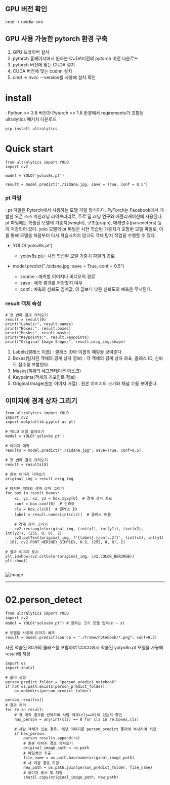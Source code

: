 ## GPU 버전 확인
cmd -> nvidia-smi

## GPU 사용 가능한 pytorch 환경 구축
1) GPU 드라이버 설치
2) pytorch 홈페이지에서 원하는 CUDA버전의 pytorch 버전 다운로드
3) pytorch 버전에 맞는 CUDA 설치
4) CUDA 버전에 맞는 cudnn 설치
5) cmd -> nvcc --version를 사용해 설치 확인


# install
 : Python >= 3.8 버전과 Pytorch >= 1.8 환경에서 reqirements가 포함된 ultralytics 패키지 다운로드
```
pip install ultralytics
```

# Quick start
```
from ultralytics import YOLO
import cv2

model = YOLO('yolov8s.pt')

result = model.predict("./zidane.jpg, save = True, conf = 0.5")

```

### pt 파일
: pt 파일은 Pytorch에서 사용하는 모델 파일 형식이다. PyTorch는 Facebook에서 개발한 오픈 소스 머신러닝 라이브러리로, 주로 딥 러닝 연구와 애플리케이션에 사용된다. pt 파일에는 학습된 모델의 가중치(weight), 구조(graph), 매개변수(parameters) 등이 저장되어 있다.
yolo 모델의 pt 파일은 사전 학습된 가중치가 포함된 모델 파일로, 이를 통해 모델을 처음부터 다시 학습시키지 않고도 객체 탐지 작업을 수행할 수 있다.

* YOLO('yolov8s.pt')
  - yolov8s.pt는 사전 학습된 모델 가중치 파일의 경로

* model.predict("./zidane.jpg, save = True, conf = 0.5")
  - source : 예측할 이미지나 비디오의 경로
  - save : 예측 결과를 저장할지 여부
  - conf : 예측의 신뢰도 임계값. 이 값보다 낮은 신뢰도의 예측은 무시된다.
 
### result 객체 속성
```
# 첫 번째 결과 가져오기
result = result[0]
print("Labels:", result.names)
print("Boxes:", result.boxes)
print("Masks:", result.masks)
print("Keypoints:", result.keypoints)
print("Original Image Shape:", result.orig_img.shape)
```
1. Labels(클래스 이름) : 클래스 ID와 이름의 매핑을 보여준다.
2. Boxes(탐지된 객체의 경계 상자 정보) : 각 객체의 경계 상자 좌표, 클래스 ID, 신뢰도 점수를 포함한다.
3. Masks(객체의 세그멘테이션 마스크)
4. Keypoints(객체의 키포인트 정보)
5. Original Image(원본 이미지 배열) : 원본 이미지의 크기와 채널 수를 보여준다.

## 이미지에 경계 상자 그리기
```
from ultralytics import YOLO
import cv2
import matplotlib.pyplot as plt

# YOLO 모델 불러오기
model = YOLO('yolov8s.pt')

# 이미지 예측
results = model.predict("./zidane.jpg", save=True, conf=0.5)

# 첫 번째 결과 가져오기
result = results[0]

# 원본 이미지 가져오기
original_img = result.orig_img

# 탐지된 객체의 경계 상자 그리기
for box in result.boxes:
    x1, y1, x2, y2 = box.xyxy[0]  # 경계 상자 좌표
    conf = box.conf[0]  # 신뢰도
    cls = box.cls[0]  # 클래스 ID
    label = result.names[int(cls)]  # 클래스 이름

    # 경계 상자 그리기
    cv2.rectangle(original_img, (int(x1), int(y1)), (int(x2), int(y2)), (255, 0, 0), 2)
    cv2.putText(original_img, f'{label} {conf:.2f}', (int(x1), int(y1) - 10), cv2.FONT_HERSHEY_SIMPLEX, 0.9, (255, 0, 0), 2)

# 결과 이미지 표시
plt.imshow(cv2.cvtColor(original_img, cv2.COLOR_BGR2RGB))
plt.show()


```

![image](https://github.com/user-attachments/assets/2aecfd70-7ca1-420e-9dd2-3e872fcce282)

---

# 02.person_detect

```
from ultralytics import YOLO
import cv2
model = YOLO("yolov8n.pt") # 원하는 크기 모델 입력(n ~ x)

# 모델을 사용해 이미지 예측
result = model.predict(source = "./frame/notebook/*.png", conf=0.5)

```

사전 학습된 80개의 클래스를 포함하여 COCO에서 학습된 yolyv8n.pt 모델을 사용해 result에 저장

```
import os
import shutil

# 폴더 생성
person_predict_folder = "person_predict_notebook"
if not os.path.exists(person_predict_folder):
    os.makedirs(person_predict_folder)

person_results=[]
# 결과 처리
for re in result:
    # 각 예측 결과를 반복하여 사람 객체(cls==0)이 있는지 확인
    has_person = any(int(cls) == 0 for cls in re.boxes.cls)

    # 사람 객체가 있는 경우, 해당 이미지를 person_predict 폴더에 복사하여 저장
    if has_person:
        person_results.append(re)
        # 원본 이미지 경로 가져오기
        original_image_path = re.path
        # 파일명만 추출
        file_name = os.path.basename(original_image_path)
        # 새 저장 경로 지정
        new_path = os.path.join(person_predict_folder, file_name)
        # 이미지 복사 및 저장
        shutil.copy(original_image_path, new_path)

```


